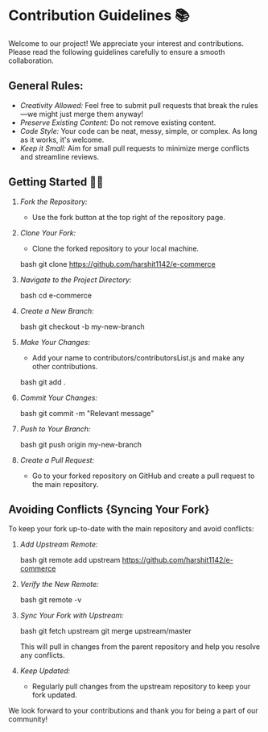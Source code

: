 # Contribution Guidelines 📚

Welcome to our project! We appreciate your interest and contributions. Please read the following guidelines carefully to ensure a smooth collaboration.

## General Rules:

- *Creativity Allowed:* Feel free to submit pull requests that break the rules—we might just merge them anyway!
- *Preserve Existing Content:* Do not remove existing content.
- *Code Style:* Your code can be neat, messy, simple, or complex. As long as it works, it's welcome.
- *Keep it Small:* Aim for small pull requests to minimize merge conflicts and streamline reviews.

## Getting Started 🤩🤗

1. *Fork the Repository:*
   - Use the fork button at the top right of the repository page.

2. *Clone Your Fork:*
   - Clone the forked repository to your local machine.

   bash
   git clone https://github.com/harshit1142/e-commerce
   

3. *Navigate to the Project Directory:*

   bash
   cd e-commerce
   

4. *Create a New Branch:*

   bash
   git checkout -b my-new-branch
   

5. *Make Your Changes:*
   - Add your name to contributors/contributorsList.js and make any other contributions.

   bash
   git add .
   

6. *Commit Your Changes:*

   bash
   git commit -m "Relevant message"
   

7. *Push to Your Branch:*

   bash
   git push origin my-new-branch
   

8. *Create a Pull Request:*
   - Go to your forked repository on GitHub and create a pull request to the main repository.

## Avoiding Conflicts {Syncing Your Fork}

To keep your fork up-to-date with the main repository and avoid conflicts:

1. *Add Upstream Remote:*

   bash
   git remote add upstream https://github.com/harshit1142/e-commerce
   

2. *Verify the New Remote:*

   bash
   git remote -v
   

3. *Sync Your Fork with Upstream:*

   bash
   git fetch upstream
   git merge upstream/master
   

   This will pull in changes from the parent repository and help you resolve any conflicts.

4. *Keep Updated:*
   - Regularly pull changes from the upstream repository to keep your fork updated.

We look forward to your contributions and thank you for being a part of our community!
